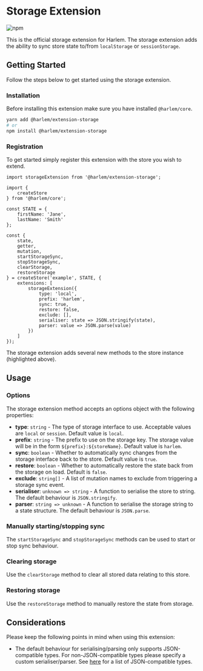 # Storage Extension

![npm](https://img.shields.io/npm/v/@harlem/extension-storage)

This is the official storage extension for Harlem. The storage extension adds the ability to sync store state to/from `localStorage` or `sessionStorage`.

## Getting Started

Follow the steps below to get started using the storage extension.

### Installation

Before installing this extension make sure you have installed `@harlem/core`.

```bash
yarn add @harlem/extension-storage
# or
npm install @harlem/extension-storage
```

### Registration

To get started simply register this extension with the store you wish to extend.

```typescript{16-19,22-29}
import storageExtension from '@harlem/extension-storage';

import {
    createStore
} from '@harlem/core';

const STATE = {
    firstName: 'Jane',
    lastName: 'Smith'
};

const {
    state,
    getter,
    mutation,
    startStorageSync,
    stopStorageSync,
    clearStorage,
    restoreStorage
} = createStore('example', STATE, {
    extensions: [
        storageExtension({
            type: 'local',
            prefix: 'harlem',
            sync: true,
            restore: false,
            exclude: [],
            serialiser: state => JSON.stringify(state),
            parser: value => JSON.parse(value)
        })
    ]
});
```

The storage extension adds several new methods to the store instance (highlighted above).


## Usage

### Options
The storage extension method accepts an options object with the following properties:
- **type**: `string` - The type of storage interface to use. Acceptable values are `local` or `session`. Default value is `local`.
- **prefix**: `string` - The prefix to use on the storage key. The storage value will be in the form `${prefix}:${storeName}`. Default value is `harlem`.
- **sync**: `boolean` - Whether to automatically sync changes from the storage interface back to the store. Default value is `true`.
- **restore**: `boolean` - Whether to automatically restore the state back from the storage on load. Default is `false`.
- **exclude**: `string[]` - A list of mutation names to exclude from triggering a storage sync event.
- **serialiser**: `unknown => string` - A function to serialise the store to string. The default behaviour is `JSON.stringify`.
- **parser**: `string => unknown` - A function to serialise the storage string to a state structure. The default behaviour is `JSON.parse`.

### Manually starting/stopping sync
The `startStorageSync` and `stopStorageSync` methods can be used to start or stop sync behaviour.


### Clearing storage
Use the `clearStorage` method to clear all stored data relating to this store.

### Restoring storage
Use the `restoreStorage` method to manually restore the state from storage.

## Considerations
Please keep the following points in mind when using this extension:

- The default behaviour for serialising/parsing only supports JSON-compatible types. For non-JSON-compatible types please specify a custom serialiser/parser. See [here](https://developer.mozilla.org/en-US/docs/Web/JavaScript/Reference/Global_Objects/JSON/stringify#description) for a list of JSON-compatible types.
